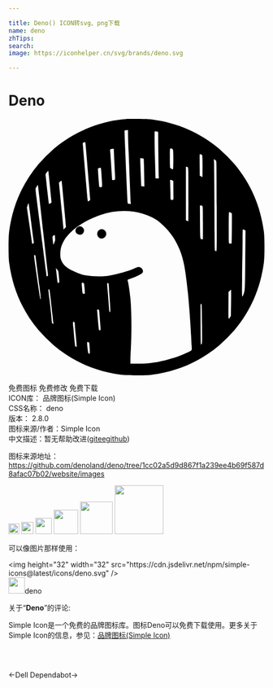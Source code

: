 ```yaml
---

title: Deno() ICON转svg、png下载
name: deno
zhTips: 
search: 
image: https://iconhelper.cn/svg/brands/deno.svg

---
```


# Deno  <small style="font-size: 60%;font-weight: 100"></small>

<div id="svg" class="svg-wrap">
<svg role="img" viewBox="0 0 24 24" xmlns="http://www.w3.org/2000/svg"><title>Deno icon</title><path d="M11.056.006c-.056.006-.236.027-.398.041C8.35.289 6.077 1.266 4.224 2.818a15.656 15.656 0 0 0-1.405 1.405C1.284 6.056.387 8.113.057 10.548c-.074.54-.074 2.364 0 2.904.331 2.435 1.228 4.492 2.762 6.325a15.656 15.656 0 0 0 1.405 1.405c1.833 1.535 3.89 2.432 6.325 2.762.54.074 2.364.074 2.904 0 2.435-.331 4.492-1.228 6.325-2.762a15.656 15.656 0 0 0 1.405-1.405c1.535-1.833 2.432-3.89 2.762-6.325.074-.54.074-2.364 0-2.904-.331-2.435-1.228-4.492-2.762-6.325a15.656 15.656 0 0 0-1.405-1.405C17.951 1.289 15.873.38 13.471.058c-.26-.035-.637-.05-1.337-.056a25.793 25.793 0 0 0-1.077.003zm.147 1.275c0 .345.024 1.095.056 1.806.018.348.038.847.047 1.107.032.921.13 3.338.145 3.553l.015.215-.133-.015a.504.504 0 0 1-.153-.032 3.247 3.247 0 0 1-.041-.455 702.803 702.803 0 0 1-.245-5.723l-.018-.655.083-.012c.044-.006.118-.015.165-.018l.08-.003v.23zm2.825-.071c.003.003.012.894.021 1.98.012 1.089.027 2.066.035 2.172.009.109.006.204-.009.21a.433.433 0 0 1-.159 0l-.136-.012-.021-.859-.032-1.172c-.024-.522-.044-2.296-.027-2.34.012-.032.044-.035.168-.015.086.018.156.032.159.035zm-6.827.989c.018.027.156 1.653.328 3.781.056.723.112 1.384.121 1.467.015.151.012.156-.083.215a.519.519 0 0 1-.118.059c-.009 0-.027-.077-.035-.171-.041-.384-.201-2.237-.313-3.577-.065-.788-.124-1.493-.133-1.57-.015-.13-.012-.142.065-.183.094-.05.148-.059.168-.021zm8.125.593c.083.03.091.044.109.213.03.295.021 1.706-.012 1.706-.086 0-.263-.1-.277-.156a14.377 14.377 0 0 1-.018-.93c0-.959-.012-.903.198-.832zm-5.451.139c0 .08.021.519.044.983l.062 1.305c.021.514.027.496-.171.508-.097.003-.097.003-.103-.145-.006-.083-.021-.339-.038-.576-.015-.236-.05-.747-.074-1.136s-.053-.776-.062-.859c-.018-.148-.015-.153.065-.183a.617.617 0 0 1 .183-.032c.094-.003.094-.003.094.136zm8.187.404l.1.041.021.395c.009.215.015.682.009 1.033l-.009.643-.124-.062-.124-.059-.009-.98c-.006-.54-.003-.998.003-1.018.012-.044.012-.044.133.006zm-5.389.387c.018.018.059 1.449.062 2.175l.003.437-.139-.021a1.3 1.3 0 0 1-.148-.021c-.009-.006-.097-2.193-.097-2.405v-.218l.151.018a.743.743 0 0 1 .168.035zm6.797.209c.035.041.041.688.05 4.253.009 4.094.009 4.2-.044 4.2a.197.197 0 0 1-.103-.038c-.044-.032-.05-.39-.065-3.887a475.425 475.425 0 0 0-.035-4.277l-.018-.425.086.062c.05.035.106.086.13.112zm-2.647.606c.015.012.03.18.032.372.015.652.018 4.651.003 4.663-.006.006-.059-.009-.118-.032l-.106-.044v-5.02l.083.018c.044.012.092.03.106.044zm-8.146.165c.009.08.024.26.032.407l.047.732c.035.519.03.552-.139.552-.089 0-.1-.009-.112-.097-.03-.174-.133-1.626-.118-1.65a.654.654 0 0 1 .239-.08c.018-.003.041.059.05.136zm-4.882.752l.145 1.455c.05.487.092.9.092.918 0 .035-.227.148-.251.124a96.053 96.053 0 0 1-.31-2.745c0-.071.227-.369.257-.336.009.006.038.269.068.584zm11.572.31l.086.05.003.638c.003.348.009.738.009.865.006.266-.027.31-.186.254l-.091-.032v-.254c0-.142-.009-.552-.021-.915l-.018-.655h.068a.41.41 0 0 1 .151.05zM5.091 6.909l.195 2.125.1 1.092-.115.115-.112.115-.021-.233c-.012-.13-.071-.732-.133-1.34s-.151-1.49-.195-1.96l-.083-.85.115-.106c.103-.097.115-.1.136-.047.012.03.062.519.112 1.089zm-2.211.358c.065.581.236 2.128.384 3.435s.286 2.568.313 2.804c.024.236.065.593.089.797.041.345.041.369-.006.404-.071.053-.1.047-.1-.015 0-.027-.027-.251-.059-.493-.053-.404-.142-1.089-.339-2.627-.041-.31-.121-.927-.177-1.372a466.562 466.562 0 0 1-.369-2.872c-.053-.401-.086-.759-.077-.797.021-.08.195-.357.213-.339.006.009.065.49.13 1.074zm-.903 1.272l.183 1.44c.056.437.127.983.159 1.21l.056.413-.062.053c-.035.03-.071.041-.083.03s-.035-.13-.053-.26c-.018-.13-.127-.888-.245-1.682l-.21-1.446.068-.201a.724.724 0 0 1 .083-.198c.012 0 .056.289.103.64zm16.203-.387c.041.041.047.224.047 1.579v1.532h-.083c-.18 0-.177.044-.189-1.632l-.009-1.526h.094c.05 0 .115.021.139.047zm-6.46.528c.667.1 1.248.286 1.824.581.372.192.549.325.962.72.614.587.992 1.101 1.346 1.827.516 1.057.717 1.992.971 4.501.115 1.124.266 3.164.298 3.999.009.242.03.64.047.885.032.519.071.449-.387.67-.635.307-1.245.519-2.051.717-.986.242-1.623.319-2.597.322l-.708.003.006-.339c0-.186.018-.62.035-.959.089-1.644.071-3.719-.044-4.87-.065-.661-.192-1.464-.263-1.641-.015-.038.053-.071.345-.171.534-.186.998-.419 1.068-.534.127-.218-.1-.531-.39-.531-.05 0-.201.053-.339.115-.661.304-1.986.661-2.751.741a7.794 7.794 0 0 1-1.918-.08c-.31-.056-.865-.266-1.328-.505-.534-.277-.862-.646-.959-1.083-.053-.236-.038-.708.03-.974.074-.292.28-.717.469-.965.841-1.107 2.577-2.066 4.356-2.402a6.632 6.632 0 0 1 1.977-.027zm9.105.092c.106.044.118.056.118.156.006.806-.012 2.647-.027 2.724-.003.027-.156.03-.221.006-.041-.015-.047-.174-.047-1.476 0-.933.012-1.458.03-1.458.015 0 .083.021.148.047zm1.289 1.62l.106.044-.021 2.444c-.024 3.114-.027 3.205-.139 3.474-.183.44-.174.528-.156-1.402.006-.965.021-1.942.027-2.169s.012-.868.015-1.426c0-.673.009-1.009.03-1.009.018 0 .08.021.139.044zm-17.749.735c.018.239.012.263-.074.452l-.094.201-.035-.295c-.056-.472-.056-.493.056-.564.05-.035.103-.059.112-.053s.027.124.035.26zm-1.824 1.78c.027.242.233 1.848.339 2.636.159 1.219.171 1.393.1 1.319a14.698 14.698 0 0 1-.148-.912c-.46-3.182-.457-3.161-.419-3.185.08-.053.106-.024.127.142zm2.125 1.351c.018.074.103.874.103.971 0 .083-.106.159-.153.112-.015-.015-.053-.266-.083-.555l-.074-.676-.018-.148.103.118a.656.656 0 0 1 .121.177zm2.382 1.113c.032.03.053.148.08.466.044.576.05.531-.071.531-.124 0-.121.009-.162-.511-.041-.528-.041-.522.038-.522.038 0 .089.018.115.035zm2.337.044c.006.03.021.207.032.393.009.186.035.605.059.93.083 1.192.086 1.343.035 1.343-.056 0-.062-.044-.127-.885a70.72 70.72 0 0 0-.097-1.219c-.027-.322-.044-.59-.035-.596.032-.035.118-.009.133.035zm-5.548.567c.018.027.13.971.269 2.261.041.39.083.764.091.835l.015.127-.074-.047a.153.153 0 0 1-.077-.145c0-.186-.127-1.411-.224-2.16-.056-.425-.1-.8-.1-.835 0-.062.071-.086.1-.035zm17.032 1.234l-.021 1.234-.074.109c-.168.248-.159.295-.151-1.086l.006-1.266.109-.112a.574.574 0 0 1 .13-.109c.009 0 .009.555 0 1.231zm-2.73 1.956c.015 1.715.012 1.848-.035 1.901-.03.032-.056.053-.065.044-.021-.024-.05-3.763-.027-3.784.012-.012.041-.018.068-.015.038.009.047.218.059 1.853zM8.5 17.998c.021.183.094 1.06.124 1.473.018.277.018.286-.047.307-.035.012-.077.009-.089-.006-.021-.021-.086-.676-.165-1.685l-.021-.242h.091c.086 0 .091.006.106.153zm-2.32 1.033c.021.021.035.094.035.168 0 .077.035.475.074.888.112 1.13.121 1.284.071 1.254-.077-.044-.145-.112-.13-.13a2.02 2.02 0 0 0-.03-.328c-.021-.171-.047-.449-.059-.62s-.038-.484-.062-.694c-.056-.516-.053-.576.012-.576.03 0 .068.015.089.035zm1.396 1.986c.009.065.027.307.038.537.021.443.012.475-.109.384-.035-.027-.059-.139-.094-.475-.062-.608-.065-.584.05-.573.086.009.097.021.115.127zM6.522 10.094c-.307.133-.331.549-.041.697.21.106.422.056.531-.127a.392.392 0 0 0-.49-.57zM8.523 10.377a.453.453 0 0 0 0 .767c.28.168.643-.053.643-.39 0-.325-.372-.543-.643-.378z"/></svg>
</div>
<detail full-name='deno'></detail>

<div class="detail-page">
<p>
<span><span class="badge-success badge">免费图标</span> <span class="badge-success badge">免费修改</span>  <span class="badge-success badge">免费下载</span> </span>
<br/>
<span>
ICON库：
<span class="badge-secondary badge">品牌图标(Simple Icon)</span> 
</span>
<br/>
<span>
CSS名称：
<span class="badge-secondary badge">deno</span> 
</span>

<br/>
<span>
版本：
<span class="badge-secondary badge">2.8.0</span> 
</span>
<br/>
<span>图标来源/作者：<span class="badge-light badge">Simple Icon</span></span> 
<br/>
<span class="zh-detail">中文描述：暂无<span class="help-link"><span>帮助改进</span>(<a href="https://gitee.com/liuwave/icon-helper/edit/master/json/brands/deno.json" target="_blank" rel="noopener noreferrer">gitee</a><a href="https://github.com/liuwave/icon-helper/edit/master/json/brands/deno.json" target="_blank" rel="noopener noreferrer">github</a></span>)</span><br/>
</p>
</div><div class="description description alert alert-light"><p>图标来源地址：<a href="https://github.com/denoland/deno/tree/1cc02a5d9d867f1a239ee4b69f587d8afac07b02/website/images" target="_blank" rel="noopener noreferrer">https://github.com/denoland/deno/tree/1cc02a5d9d867f1a239ee4b69f587d8afac07b02/website/images</a></p></div>
<div class="alert alert-dark">
<img height="21" width="21" src="https://cdn.jsdelivr.net/npm/simple-icons@latest/icons/deno.svg" />
<img height="24" width="24" src="https://cdn.jsdelivr.net/npm/simple-icons@latest/icons/deno.svg" />
<img height="32" width="32" src="https://cdn.jsdelivr.net/npm/simple-icons@latest/icons/deno.svg" />
<img height="48" width="48" src="https://cdn.jsdelivr.net/npm/simple-icons@latest/icons/deno.svg" />
<img height="64" width="64" src="https://cdn.jsdelivr.net/npm/simple-icons@latest/icons/deno.svg" />
<img height="96" width="96" src="https://cdn.jsdelivr.net/npm/simple-icons@latest/icons/deno.svg" />

</div>
<div>
  <p>可以像图片那样使用：    
  </p>
  <div class="alert alert-primary" style="font-size: 14px">
    &lt;img height="32" width="32" src="https://cdn.jsdelivr.net/npm/simple-icons@latest/icons/deno.svg" /&gt;
    <copy-btn content='<img height="32" width="32" src="https://cdn.jsdelivr.net/npm/simple-icons@latest/icons/deno.svg" />'></copy-btn>
  </div>
  <div class="alert alert-secondary">
    <img height="32" width="32" src="https://cdn.jsdelivr.net/npm/simple-icons@latest/icons/deno.svg" />deno
    <copy-btn content="deno" btn-title="复制图标名称"></copy-btn>
  </div>
</div>
<div class="icon-detail__container">
<p>关于“<b>Deno</b>”的评论:</p>
</div>
<Vssue title="关于“Deno”的评论" />
<div><p>Simple Icon是一个免费的品牌图标库。图标Deno可以免费下载使用。更多关于  Simple Icon的信息，参见：<a target="_blank" href="https://iconhelper.cn/brands.html">品牌图标(Simple Icon)</a>
</p></div>


<div style="padding:2rem 0 " class="page-nav"><p class="inner"><span class="prev">←<router-link to="/icon/dell.html">Dell</router-link></span> <span class="next"><router-link to="/icon/dependabot.html">Dependabot</router-link>→</span></p></div>
